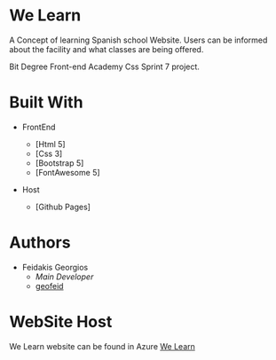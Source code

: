 # We Learn
A Concept of learning Spanish school Website. Users can be informed about the facility and what classes are being offered.

Bit Degree Front-end Academy Css Sprint 7 project.


# Built With

- FrontEnd
    - [Html 5]
    - [Css 3]
    - [Bootstrap 5]
    - [FontAwesome 5]

- Host
    - [Github Pages]

# Authors
- Feidakis Georgios
  - *Main Developer* 
  - [geofeid](https://github.com/geofeid)
  

# WebSite Host
We Learn website can be found in Azure [We Learn](https://geofeid.github.io/We-Learn/)
